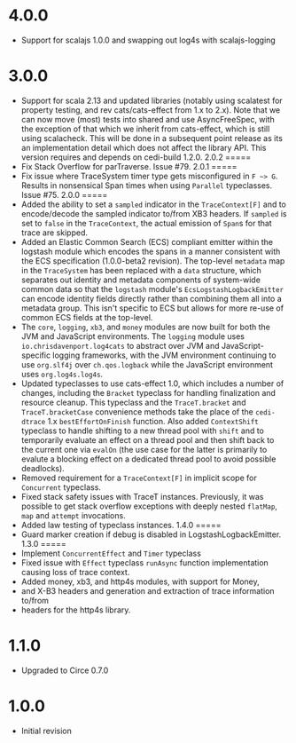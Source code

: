 4.0.0
=====
 - Support for scalajs 1.0.0 and swapping out log4s with scalajs-logging

3.0.0
=====
 - Support for scala 2.13 and updated libraries (notably using scalatest for
   property testing, and rev cats/cats-effect from 1.x to 2.x).
   Note that we can now move (most) tests into shared and use AsyncFreeSpec, with
   the exception of that which we inherit from
   cats-effect, which is still using scalacheck.  This will be done in
   a subsequent point release as its an implementation detail which does not
   affect the library API.  This version requires and depends on
   cedi-build 1.2.0.
2.0.2
=====
 - Fix Stack Overflow for parTraverse.  Issue #79.
2.0.1
=====
 - Fix issue where TraceSystem timer type gets misconfigured in `F ~> G`.
   Results in nonsensical Span times when using `Parallel` typeclasses.  Issue #75.
2.0.0
=====
 - Added the ability to set a `sampled` indicator in the `TraceContext[F]` and
   to encode/decode the sampled indicator to/from XB3 headers.  If `sampled`
   is set to `false` in the `TraceContext`, the actual emission of `Span`s
   for that trace are skipped.
 - Added an Elastic Common Search (ECS) compliant emitter within the logstash
   module which encodes the spans in a manner consistent with the ECS
   specification (1.0.0-beta2 revision).  The top-level `metadata` map in the
   `TraceSystem` has been replaced with a `data` structure, which separates out
   identity and metadata components of system-wide common data so that the
   `logstash` module's `EcsLogstashLogbackEmitter` can encode identity fields
   directly rather than combining them all into a metadata group.  This isn't
   specific to ECS but allows for more re-use of common ECS fields at the
   top-level.
 - The `core`, `logging`, `xb3`, and `money` modules are now built for
   both the JVM and JavaScript environments. The `logging` module uses
   `io.chrisdavenport.log4cats` to abstract over JVM and JavaScript-specific
   logging frameworks, with the JVM environment continuing to use
   `org.slf4j` over `ch.qos.logback` while the JavaScript environment
   uses `org.log4s.log4s`.
 - Updated typeclasses to use cats-effect 1.0, which includes a number
   of changes, including the `Bracket` typeclass for handling finalization
   and resource cleanup. This typeclass and the `TraceT.bracket` and
   `TraceT.bracketCase` convenience methods take the place of the
   `cedi-dtrace` 1.x `bestEffortOnFinish` function. Also added `ContextShift`
   typeclass to handle shifting to a new thread pool with `shift` and to
   temporarily evaluate an effect on a thread pool and then shift back to the
   current one via `evalOn` (the use case for the latter is primarily to evalute
   a blocking effect on a dedicated thread pool to avoid possible deadlocks).
 - Removed requirement for a `TraceContext[F]` in implicit scope for
   `Concurrent` typeclass.
 - Fixed stack safety issues with TraceT instances. Previously, it was possible
   to get stack overflow exceptions with deeply nested `flatMap`, `map` and
   `attempt` invocations.
 - Added law testing of typeclass instances.
1.4.0
=====
 - Guard marker creation if debug is disabled in LogstashLogbackEmitter.
1.3.0
=====
 - Implement `ConcurrentEffect` and `Timer` typeclass
 - Fixed issue with `Effect` typeclass `runAsync` function implementation
   causing loss of trace context.
 - Added money, xb3, and http4s modules, with support for Money,
 - and X-B3 headers and generation and extraction of trace information to/from
 - headers for the http4s library.

1.1.0
=====
 - Upgraded to Circe 0.7.0

1.0.0
=====
 - Initial revision
